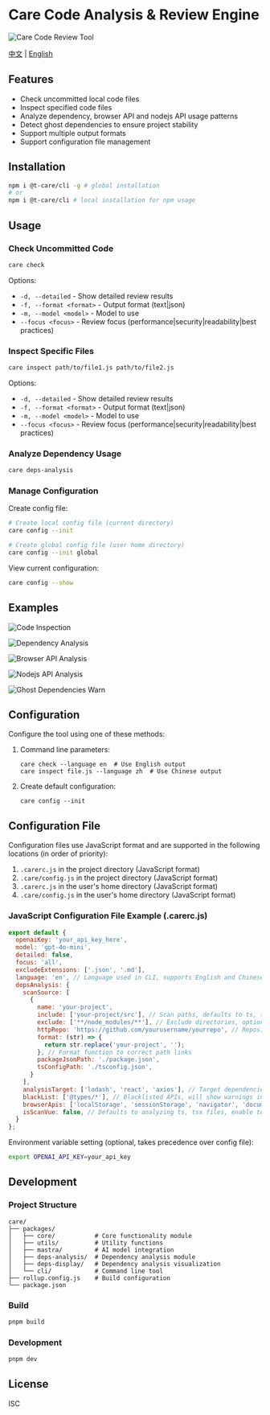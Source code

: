 # Care  Code Analysis & Review Engine

![Care Code Review Tool](image/logo-svg.svg)

[中文](README.md) | [English](README_EN.md)

## Features

- Check uncommitted local code files
- Inspect specified code files
- Analyze dependency, browser API and nodejs API usage patterns
- Detect ghost dependencies to ensure project stability
- Support multiple output formats
- Support configuration file management

## Installation

```bash
npm i @t-care/cli -g # global installation
# or
npm i @t-care/cli # local installation for npm usage
```

## Usage

### Check Uncommitted Code

```bash
care check
```

Options:
- `-d, --detailed` - Show detailed review results
- `-f, --format <format>` - Output format (text|json)
- `-m, --model <model>` - Model to use
- `--focus <focus>` - Review focus (performance|security|readability|best practices)

### Inspect Specific Files

```bash
care inspect path/to/file1.js path/to/file2.js
```

Options:
- `-d, --detailed` - Show detailed review results
- `-f, --format <format>` - Output format (text|json)
- `-m, --model <model>` - Model to use
- `--focus <focus>` - Review focus (performance|security|readability|best practices)

### Analyze Dependency Usage

```bash
care deps-analysis
```

### Manage Configuration

Create config file:

```bash
# Create local config file (current directory)
care config --init

# Create global config file (user home directory)
care config --init global
```

View current configuration:

```bash
care config --show
```

## Examples

![Code Inspection](image/example/codeInspect.png)

![Dependency Analysis](image/example/dependencyView.png)

![Browser API Analysis](image/example/browserApiView.png)

![Nodejs API Analysis](image/example/nodejsApiView.png)

![Ghost Dependencies Warn](image/example/ghostDependencies.png)

## Configuration

Configure the tool using one of these methods:

1. Command line parameters:
   ```
   care check --language en  # Use English output
   care inspect file.js --language zh  # Use Chinese output
   ```

2. Create default configuration:
   ```
   care config --init
   ```

## Configuration File

Configuration files use JavaScript format and are supported in the following locations (in order of priority):

1. `.carerc.js` in the project directory (JavaScript format)
2. `.care/config.js` in the project directory (JavaScript format)
3. `.carerc.js` in the user's home directory (JavaScript format)
4. `.care/config.js` in the user's home directory (JavaScript format)

### JavaScript Configuration File Example (.carerc.js)

```javascript
export default {
  openaiKey: 'your_api_key_here',
  model: 'gpt-4o-mini',
  detailed: false,
  focus: 'all',
  excludeExtensions: ['.json', '.md'],
  language: 'en', // Language used in CLI, supports English and Chinese
  depsAnalysis: {
    scanSource: [
      {
        name: 'your-project',
        include: ['your-project/src'], // Scan paths, defaults to ts, tsx files
        exclude: ['**/node_modules/**'], // Exclude directories, optional
        httpRepo: 'https://github.com/yourusername/yourrepo', // Repository URL, optional, enables link jumping in results
        format: (str) => {
          return str.replace('your-project', '');
        }, // Format function to correct path links
        packageJsonPath: './package.json',
        tsConfigPath: './tsconfig.json',
      }
    ],
    analysisTarget: ['lodash', 'react', 'axios'], // Target dependencies, if not provided, scans all dependencies
    blackList: ['@types/*'], // Blacklisted APIs, will show warnings in scan results
    browserApis: ['localStorage', 'sessionStorage', 'navigator', 'document'], // Browser APIs to check, enter top-level APIs, e.g., window will scan window.addEventListener, if not provided, scans all apis
    isScanVue: false, // Defaults to analyzing ts, tsx files, enable to support Vue files
  }
};
```

Environment variable setting (optional, takes precedence over config file):

```bash
export OPENAI_API_KEY=your_api_key
```

## Development

### Project Structure

```
care/
├── packages/
│   ├── core/           # Core functionality module
│   ├── utils/          # Utility functions
│   ├── mastra/         # AI model integration
│   ├── deps-analysis/  # Dependency analysis module
│   ├── deps-display/   # Dependency analysis visualization
│   └── cli/            # Command line tool
├── rollup.config.js    # Build configuration
└── package.json
```

### Build

```bash
pnpm build
```

### Development

```bash
pnpm dev
```

## License

ISC
